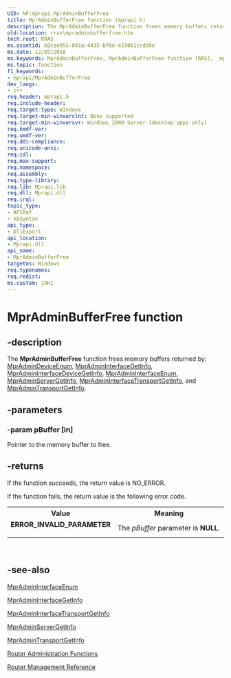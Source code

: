 ```yaml
---
UID: NF:mprapi.MprAdminBufferFree
title: MprAdminBufferFree function (mprapi.h)
description: The MprAdminBufferFree function frees memory buffers returned by _MprAdminDeviceEnum, MprAdminInterfaceGetInfo, MprAdminInterfaceDeviceGetInfo, MprAdminInterfaceEnum, MprAdminServerGetInfo, MprAdminInterfaceTransportGetInfo, and MprAdminTransportGetInfo.
old-location: rras\mpradminbufferfree.htm
tech.root: RRAS
ms.assetid: 60cae055-841a-4435-bf0e-4198b1ccdd4e
ms.date: 12/05/2018
ms.keywords: MprAdminBufferFree, MprAdminBufferFree function [RAS], _mpr_mpradminbufferfree, mprapi/MprAdminBufferFree, rras.mpradminbufferfree
ms.topic: function
f1_keywords:
- mprapi/MprAdminBufferFree
dev_langs:
- c++
req.header: mprapi.h
req.include-header: 
req.target-type: Windows
req.target-min-winverclnt: None supported
req.target-min-winversvr: Windows 2000 Server [desktop apps only]
req.kmdf-ver: 
req.umdf-ver: 
req.ddi-compliance: 
req.unicode-ansi: 
req.idl: 
req.max-support: 
req.namespace: 
req.assembly: 
req.type-library: 
req.lib: Mprapi.lib
req.dll: Mprapi.dll
req.irql: 
topic_type:
- APIRef
- kbSyntax
api_type:
- DllExport
api_location:
- Mprapi.dll
api_name:
- MprAdminBufferFree
targetos: Windows
req.typenames: 
req.redist: 
ms.custom: 19H1
---
```


# MprAdminBufferFree function


## -description


The 
<b>MprAdminBufferFree</b> function frees memory buffers returned by: 
<a href="https://docs.microsoft.com/windows/desktop/api/mprapi/nf-mprapi-mpradmindeviceenum">MprAdminDeviceEnum</a>, <a href="https://docs.microsoft.com/windows/desktop/api/mprapi/nf-mprapi-mpradmininterfacegetinfo">MprAdminInterfaceGetInfo</a>, 
<a href="https://docs.microsoft.com/windows/desktop/api/mprapi/nf-mprapi-mpradmininterfacedevicegetinfo">MprAdminInterfaceDeviceGetInfo</a>, <a href="https://docs.microsoft.com/windows/desktop/api/mprapi/nf-mprapi-mpradmininterfaceenum">MprAdminInterfaceEnum</a>, 
<a href="https://docs.microsoft.com/windows/desktop/api/mprapi/nf-mprapi-mpradminservergetinfo">MprAdminServerGetInfo</a>, 
<a href="https://docs.microsoft.com/windows/desktop/api/mprapi/nf-mprapi-mpradmininterfacetransportgetinfo">MprAdminInterfaceTransportGetInfo</a>, and 
<a href="https://docs.microsoft.com/windows/desktop/api/mprapi/nf-mprapi-mpradmintransportgetinfo">MprAdminTransportGetInfo</a>.


## -parameters




### -param pBuffer [in]

Pointer to the memory buffer to free.


## -returns



If the function succeeds, the return value is NO_ERROR.

If the function fails, the return value is the following error code.

<table>
<tr>
<th>Value</th>
<th>Meaning</th>
</tr>
<tr>
<td width="40%">
<dl>
<dt><b>ERROR_INVALID_PARAMETER</b></dt>
</dl>
</td>
<td width="60%">
The <i>pBuffer</i> parameter is <b>NULL</b>.

</td>
</tr>
</table>
 




## -see-also




<a href="https://docs.microsoft.com/windows/desktop/api/mprapi/nf-mprapi-mpradmininterfaceenum">MprAdminInterfaceEnum</a>



<a href="https://docs.microsoft.com/windows/desktop/api/mprapi/nf-mprapi-mpradmininterfacegetinfo">MprAdminInterfaceGetInfo</a>



<a href="https://docs.microsoft.com/windows/desktop/api/mprapi/nf-mprapi-mpradmininterfacetransportgetinfo">MprAdminInterfaceTransportGetInfo</a>



<a href="https://docs.microsoft.com/windows/desktop/api/mprapi/nf-mprapi-mpradminservergetinfo">MprAdminServerGetInfo</a>



<a href="https://docs.microsoft.com/windows/desktop/api/mprapi/nf-mprapi-mpradmintransportgetinfo">MprAdminTransportGetInfo</a>



<a href="https://docs.microsoft.com/windows/desktop/RRAS/router-administration-functions">Router Administration Functions</a>



<a href="https://docs.microsoft.com/windows/desktop/RRAS/router-management-reference">Router Management Reference</a>
 

 

